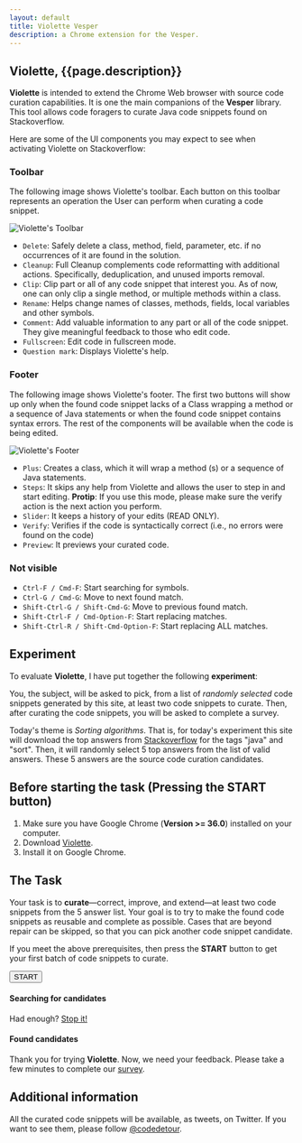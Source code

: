 ```yaml
---
layout: default
title: Violette Vesper
description: a Chrome extension for the Vesper.
---
```


## Violette, {{page.description}}


**Violette** is intended to extend the Chrome Web browser with source code curation capabilities. It is one the main companions of the **Vesper** library. This tool allows code foragers to curate Java code snippets found on Stackoverflow.

Here are some of the UI components you may expect to see when activating Violette on Stackoverflow:

### Toolbar

The following image shows Violette's toolbar. Each button on this toolbar represents an operation the User can perform when curating a code snippet.

![Violette's Toolbar]({{site.url}}/static/toolbar.png)

* `Delete`: Safely delete a class, method, field, parameter, etc. if no occurrences of it are found in the solution.
* `Cleanup`: Full Cleanup complements code reformatting with additional actions. Specifically, deduplication, and unused imports removal.
* `Clip`: Clip part or all of any code snippet that interest you. As of now, one can only clip a single method, or multiple methods within a class.
* `Rename`: Helps change names of classes, methods, fields, local variables and other symbols.
* `Comment`: Add valuable information to any part or all of the code snippet. They give meaningful feedback to those who edit code.
* `Fullscreen`: Edit code in fullscreen mode.
* `Question mark`: Displays Violette's help.


### Footer

The following image shows Violette's footer. The first two buttons will show up only when the found code snippet lacks of a Class wrapping a method or a sequence of Java statements or when the found code snippet contains syntax errors. The rest of the components will be available when the code is being edited.

![Violette's Footer]({{site.url}}/static/stepin.png)

* `Plus`: Creates a class, which it will wrap a method (s) or a sequence of Java statements.
* `Steps`: It skips any help from Violette and allows the user to step in and start editing. **Protip**: If you use this mode, please make sure the verify action is the next action you perform.
* `Slider`: It keeps a history of your edits (READ ONLY).  
* `Verify`: Verifies if the code is syntactically correct (i.e., no errors were found on the code)
* `Preview`: It previews your curated code.

### Not visible

* `Ctrl-F / Cmd-F`: Start searching for symbols.
* `Ctrl-G / Cmd-G`: Move to next found match.
* `Shift-Ctrl-G / Shift-Cmd-G`: Move to previous found match.
* `Shift-Ctrl-F / Cmd-Option-F`: Start replacing matches.
* `Shift-Ctrl-R / Shift-Cmd-Option-F`: Start replacing ALL matches.


## Experiment

To evaluate **Violette**, I have put together the following **experiment**:

You, the subject, will be asked to pick, from a list of *randomly selected* code snippets generated by this site, at least two code snippets to curate. Then, after curating the code snippets, you will be asked to complete a survey.

Today's theme is *Sorting algorithms*. That is, for today's experiment this site will download the top answers  from [Stackoverflow](http://www.stackoverflow.com) for the tags "java" and "sort". Then, it will randomly select 5 top answers from the list of valid answers. These 5 answers are the source code curation candidates.


## Before starting the task (Pressing the START button)

1. Make sure you have Google Chrome (**Version >= 36.0**) installed on your computer.
2. Download [Violette](https://www.dropbox.com/s/dpse9g1nojt4e73/vesper-web.crx).  
3. Install it on Google Chrome.


## The Task

Your task is to **curate**—correct, improve, and extend—at least two code snippets from the 5 answer list. Your goal is to try to make the found code snippets as reusable and complete as possible. Cases
that are beyond repair can be skipped, so that you can pick another code snippet candidate.

If you meet the above prerequisites, then press the **START** button to get your first batch of code snippets to curate.

<div class="sorter">
    <button id="sort">START</button>
</div>

<div id="columns">
    <div id="left-col">
        <h4><strong>Searching for candidates</strong></h4>
        <div id="logger"></div>
        <div id="stopper" class="hide">
           Had enough? <a href="#" id="stop">Stop it!</a>
        </div>
    </div>
</div>
<div id="right-col">
    <h4><strong>Found candidates</strong></h4>
    <div id="displayer"></div>
</div>
<div id="clear"></div>


Thank you for trying **Violette**. Now, we need your feedback. Please take a few minutes
to complete our [survey](http://goo.gl/vzqmzG).


## Additional information

All the curated code snippets will be available, as tweets, on Twitter. If you want to see them, please follow [@codedetour](https://twitter.com/codedetour).
